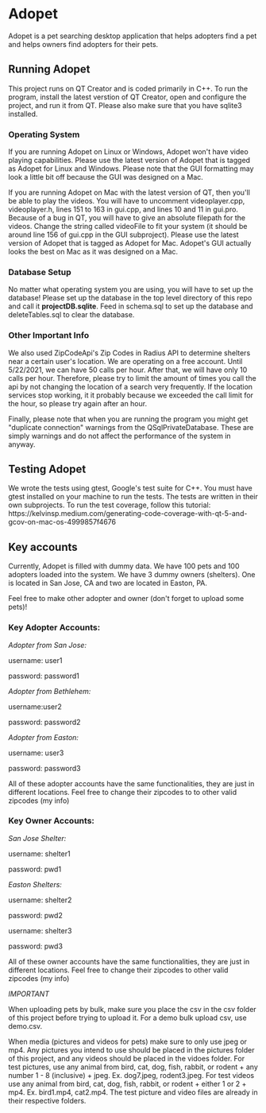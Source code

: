 # Adopet

Adopet is a pet searching desktop application that helps adopters find a pet and helps owners find adopters for their pets.

<h2> <b> Running Adopet </b> </h2>

This project runs on QT Creator and is coded primarily in C++. To run the program, install the latest verstion of QT Creator, open and configure the project, and run it from QT. Please also make sure that you have sqlite3 installed. 

<h3>Operating System</h3>

If you are running Adopet on Linux or Windows, Adopet won't have video playing capabilities. Please use the latest version of Adopet that is tagged as Adopet for Linux and Windows. Please note that the GUI formatting may look a little bit off because the GUI was designed on a Mac. 

If you are running Adopet on Mac with the latest version of QT, then you'll be able to play the videos. You will have to uncomment videoplayer.cpp, videoplayer.h, lines 151 to 163 in gui.cpp, and lines 10 and 11 in gui.pro. Because of a bug in QT, you will have to give an absolute filepath for the videos. Change the string called videoFile to fit your system (it should be around line 156 of gui.cpp in the GUI subproject). Please use the latest version of Adopet that is tagged as Adopet for Mac. Adopet's GUI actually looks the best on Mac as it was designed on a Mac. 

<h3>Database Setup</h3>

No matter what operating system you are using, you will have to set up the database! Please set up the database in the top level directory of this repo and call it <b>projectDB.sqlite</b>. Feed in schema.sql to set up the database and deleteTables.sql to clear the database. 

<h3>Other Important Info</h3>
We also used ZipCodeApi's Zip Codes in Radius API to determine shelters near a certain user's location. We are operating on a free account. Until 5/22/2021, we can have 50 calls per hour. After that, we will have only 10 calls per hour. Therefore, please try to limit the amount of times you call the api by not changing the location of a search very frequently. If the location services stop working, it it probably because we exceeded the call limit for the hour, so please try again after an hour. 

Finally, please note that when you are running the program you might get "duplicate connection" warnings from the QSqlPrivateDatabase. These are simply warnings and do not affect the performance of the system in anyway. 

<h2> <b> Testing Adopet </b> </h2>
We wrote the tests using gtest, Google's test suite for C++. You must have gtest installed on your machine to run the tests. The tests are written in their own subprojects. To run the test coverage, follow this tutorial: https://kelvinsp.medium.com/generating-code-coverage-with-qt-5-and-gcov-on-mac-os-4999857f4676


<h2> <b> Key accounts </b> </h2>
Currently, Adopet is filled with dummy data. We have 100 pets and 100 adopters loaded into the system. We have 3 dummy owners (shelters). One is located in San Jose, CA and two are located in Easton, PA.

Feel free to make other adopter and owner (don't forget to upload some pets)!

<h3>Key Adopter Accounts:</h3>

*Adopter from San Jose:*

username: user1

password: password1


*Adopter from Bethlehem:*

username:user2

password: password2


*Adopter from Easton:*

username: user3

password: password3

All of these adopter accounts have the same functionalities, they are just in different locations. Feel free to change their zipcodes to to other valid zipcodes (my info)

<h3>Key Owner Accounts:</h3>

*San Jose Shelter:*

username: shelter1

password: pwd1


*Easton Shelters:*

username: shelter2

password: pwd2

username: shelter3

password: pwd3

All of these owner accounts have the same functionalities, they are just in different locations. Feel free to change their zipcodes to other valid zipcodes (my info)  

*IMPORTANT*

When uploading pets by bulk, make sure you place the csv in the csv folder of this project before trying to upload it. For a demo bulk upload csv, use demo.csv.

When media (pictures and videos for pets) make sure to only use jpeg or mp4. Any pictures you intend to use should be placed in the pictures folder of this project, and any videos should be placed in the vidoes folder. For test pictures, use any animal from bird, cat, dog, fish, rabbit, or rodent + any number 1 - 8 (inclusive) + jpeg. Ex. dog7.jpeg, rodent3.jpeg. For test videos use any animal from bird, cat, dog, fish, rabbit, or rodent + either 1 or 2 + mp4. Ex. bird1.mp4, cat2.mp4. The test picture and video files are already in their respective folders.





